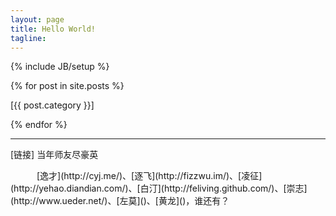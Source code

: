 ```yaml
---
layout: page
title: Hello World!
tagline: 
---
```

{% include JB/setup %}

{% for post in site.posts %}
  <p>
    <span>[{{ post.category }}]</span>
  </p>

{% endfor %}
<hr>
<p>[链接] 当年师友尽豪英</p>
　　　[逸才](http://cyj.me/)、[逐飞](http://fizzwu.im/)、[凌征](http://yehao.diandian.com/)、[白汀](http://feliving.github.com/)、[崇志](http://www.ueder.net/)、[左莫]()、[黄龙]()，谁还有？
